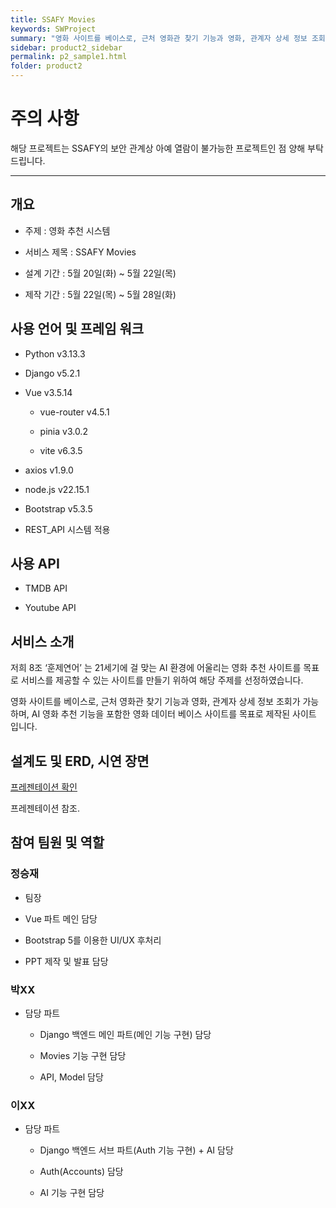 ```yaml
---
title: SSAFY Movies
keywords: SWProject
summary: "영화 사이트를 베이스로, 근처 영화관 찾기 기능과 영화, 관계자 상세 정보 조회가 가능하며, AI 영화 추천 기능을 포함한 영화 데이터 베이스 사이트를 목표로 제작된 사이트."
sidebar: product2_sidebar
permalink: p2_sample1.html
folder: product2
---
```


# 주의 사항

해당 프로젝트는 SSAFY의 보안 관계상 아예 열람이 불가능한 프로젝트인 점 양해 부탁드립니다.    

---

## 개요

* 주제 : 영화 추천 시스템

* 서비스 제목 : SSAFY Movies

* 설계 기간 : 5월 20일(화) ~ 5월 22일(목)

* 제작 기간 : 5월 22일(목) ~ 5월 28일(화)

## 사용 언어 및 프레임 워크

* Python v3.13.3

* Django v5.2.1

* Vue v3.5.14
  
  * vue-router v4.5.1
  
  * pinia v3.0.2

  * vite v6.3.5

* axios v1.9.0

* node.js v22.15.1

* Bootstrap v5.3.5

* REST_API 시스템 적용

## 사용 API

- TMDB API

- Youtube API

## 서비스 소개

저희 8조 ‘훈제연어’ 는 21세기에 걸 맞는 AI 환경에 어울리는 영화 추천 사이트를 목표로
서비스를 제공할 수 있는 사이트를 만들기 위하여 해당 주제를 선정하였습니다.

영화 사이트를 베이스로,  근처 영화관 찾기 기능과 영화, 관계자 상세 정보 조회가 가능하며,
AI 영화 추천 기능을 포함한 영화 데이터 베이스 사이트를 목표로 제작된 사이트 입니다.

## 설계도 및 ERD, 시연 장면

[프레젠테이션 확인](https://www.canva.com/design/DAGomu6iwHg/A_Ff2Ay6rkecjNLHs1zY1A/view?utm_content=DAGomu6iwHg&utm_campaign=designshare&utm_medium=link2&utm_source=uniquelinks&utlId=h564ded3a66)

프레젠테이션 참조.

## 참여 팀원 및 역할

### 정승재
  
  * 팀장
  
  * Vue 파트 메인 담당
  
  * Bootstrap 5를 이용한 UI/UX 후처리

  * PPT 제작 및 발표 담당

### 박XX

* 담당 파트
  
  * Django 백엔드 메인 파트(메인 기능 구현) 담당

  * Movies 기능 구현 담당

  * API, Model 담당

### 이XX

* 담당 파트
  
  * Django 백엔드 서브 파트(Auth 기능 구현) + AI 담당

  * Auth(Accounts) 담당

  * AI 기능 구현 담당

